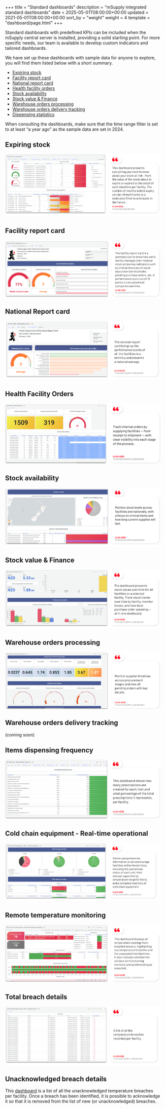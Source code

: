 +++
title = "Standard dashboards"
description = "mSupply integrated standard dashboards"
date = 2025-05-01T08:00:00+00:00
updated = 2021-05-01T08:00:00+00:00
sort_by = "weight"
weight = 4
template = "dashboard/page.html"
+++

Standard dashboards with predefined KPIs can be included when the mSupply central server is installed, providing a solid starting point. For more specific needs, our team is available to develop custom indicators and tailored dashboards.

We have set up these dashboards with sample data for anyone to explore, you will find them listed below with a short summary.

<ul>
  <li><a href="#expiring-stock">Expiring stock</a></li>
  <li><a href="#facility-report-card">Facility report card</a></li>
  <li><a href="#national-report-card">National report card</a></li>
  <li><a href="#health-facility-orders">Health facility orders</a></li>
  <li><a href="#stock-availability">Stock availability</a></li>
  <li><a href="#stock-value-finance">Stock value & Finance</a></li>
  <li><a href="#warehouse-orders-processing">Warehouse orders processing</a></li>
  <li><a href="#warehouse-orders-delivery-tracking">Warehouse orders delivery tracking</a></li>
  <li><a href="#dispensing-statistics">Dispensing statistics</a></li>
</ul>

<div class="note">
When consulting the dashboards, make sure that the time range filter is set to at least “a year ago” as the sample data are set in 2024. 
</div>

## Expiring stock

<a href="https://demo-board.msupply.org:3000/d/WsTax_UJK/expiring-stock?orgId=1" target="_blank">
  <img src="images/expiring_stock_db_with_explanation.png">
</a>

## Facility report card

<a href="https://demo-board.msupply.org:3000/d/EY1_7sipp/facility-report-card?orgId=1" target="_blank">
  <img src="images/facility_report_card_with_explanation.png">
</a>

## National Report card

<a href="https://demo-board.msupply.org:3000/d/EY127sip5/national-report-card?orgId=1" target="_blank">
  <img src="images/national_report_card_with_explanation.png">
</a>

## Health Facility Orders

<a href="https://demo-board.msupply.org:3000/d/3LThcikVz/health-facility-orders?orgId=1" target="_blank">
  <img src="images/Health_Facilities_orders_with_explanation.png">
</a>

## Stock availability

<a href="https://demo-board.msupply.org:3000/d/I0V-Q9S4k-2024/stock-availability?orgId=1" target="_blank">
  <img src="images/Stock_availability_db_with_explanation.png">
</a>

## Stock value & Finance

<a href="https://demo-board.msupply.org:3000/d/WsTaa_UJK/stock-value-and-finance?orgId=1" target="_blank">
  <img src="images/stock_value_Finance_with_explanation.png">
</a>

## Warehouse orders processing

<a href="https://demo-board.msupply.org:3000/d/zgyw3zz4z/warehouse-orders-processing?orgId=1" target="_blank">
  <img src="images/warehouse_orders_processing_with_explanation.png">
</a>

## Warehouse orders delivery tracking

(coming soon)

## Items dispensing frequency

<a href="https://demo-board.msupply.org:3000/d/ZqpoeeIVz/item-dispensing-frequency?orgId=1" target="_blank">
  <img src="images/item_dispensing_frequency_with_explanation.png">
</a>

## Cold chain equipment - Real-time operational

<a href="https://vaccines.msupply.org:3000/d/fdpb6qo12/1-real-time-operational?orgId=1" target="_blank">
  <img src="images/CCEI_dashboard_with_explanation.png">
</a>

## Remote temperature monitoring

<a href="https://vaccines.msupply.org:3000/d/zSJ53_FSz/remote-temperature-monitoring?orgId=1">
  <img src="images/remote_temperature_monitoring_with_explanation.png">
</a>

## Total breach details

<a href="https://vaccines.msupply.org:3000/d/q4Xx1jKIk/total-breach-details?orgId=1">
  <img src="images/total_breach_with_explanation.png">
</a>

## Unacknowledged breach details

This [dashboard](https://vaccines.msupply.org:3000/d/x9jTpCFIk/unacknowledged-breach-details?orgId=1) is a list of all the unacknowledged temperature breaches per facility. Once a breach has been identified, it is possible to acknowledge it so that it is removed from the list of new (or unacknowledged) breaches.
